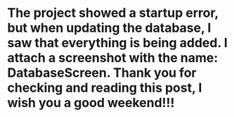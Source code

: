 # The project showed a startup error, but when updating the database, I saw that everything is being added. I attach a screenshot with the name: DatabaseScreen. Thank you for checking and reading this post, I wish you a good weekend!!!
